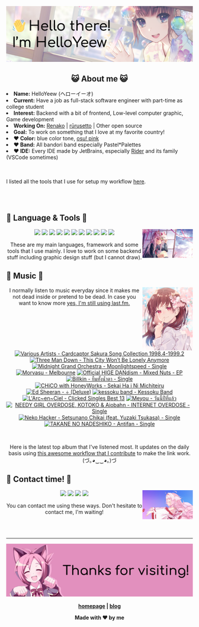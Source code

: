 <img src="welcome-banner.png" alt="Welcome!">

<h2 align="center">😺 About me 😺</h2> 
<!-- <href="https://music.apple.com/profile/HelloYeew"><img src="https://music-profile.rayriffy.com/theme/light.svg?uid=000318.14c819f20852410f9dbc0d2a5438f62b.0716" width="27%" align="right"></href> -->
<li><b>Name:</b> HelloYeew (ヘローイーオ)</li>
<li><b>Current:</b> Have a job as full-stack software engineer with part-time as college student</li>
<li><b>Interest:</b> Backend with a bit of frontend, Low-level computer graphic, Game development</li>
<li><b>Working On:</b> <a href="https://github.com/HelloYeew/renako">Renako</a> | <a href="https://github.com/Rurusetto/rurusetto">rūrusetto</a> | Other open source</li>
<li><b>Goal:</b> To work on something that I love at my favorite country!</li>
<li><b>❤️ Color:</b> blue color tone, <a href="https://www.color-hex.com/color-palette/104633">osu! pink</a></li>
<li><b>❤️ Band:</b> All bandori band especially Pastel*Palettes</li>
<li><b>❤️ IDE:</b> Every IDE made by JetBrains, especially <a href="https://www.jetbrains.com/rider/">Rider</a> and its family</li> (VSCode sometimes)
<br>
<br>
<br>

<p>I listed all the tools that I use for setup my workflow <a href="https://github.com/HelloYeew/workflow-setup">here</a>.</p>

<br>
<br>

## 📇 Language & Tools 📇

<img src="knowledge-pic.png" width="27%" align="right">
<p align="center"><img src="https://img.shields.io/badge/-python-3776AB.svg?&style=for-the-badge&logo=python&logoColor=white"/> <img src="https://img.shields.io/badge/-django-092E20.svg?&style=for-the-badge&logo=django&logoColor=white"/> <img src="https://img.shields.io/badge/-csharp-239120.svg?&style=for-the-badge&logo=csharp&logoColor=white"/> <img src="https://img.shields.io/badge/-javascript-F7DF1E.svg?&style=for-the-badge&logo=javascript&logoColor=black"/> <img src="https://img.shields.io/badge/-typescript-3178C6.svg?&style=for-the-badge&logo=typescript&logoColor=white"/> <img src="https://img.shields.io/badge/java-007396.svg?&style=for-the-badge&logo=java&logoColor=white"/> <img src="https://img.shields.io/badge/-html5-E34F26.svg?&style=for-the-badge&logo=html5&logoColor=white"/> <img src="https://img.shields.io/badge/-css3-1572B6.svg?&style=for-the-badge&logo=css3&logoColor=white"/> <img src="https://img.shields.io/badge/-nginx-009639.svg?&style=for-the-badge&logo=nginx&logoColor=white"/> <img src="https://img.shields.io/badge/-svelte-FF3E00.svg?&style=for-the-badge&logo=svelte&logoColor=white"/> <img src="https://img.shields.io/badge/-tailwind CSS-06B6D4.svg?&style=for-the-badge&logo=Tailwind CSS&logoColor=white"/>

<p align="center">These are my main languages, framework and some tools that I use mainly. I love to work on some backend stuff including graphic design stuff (but I cannot draw).</p>

## 🎵 Music 🎵

<img src="music-pic.png" width="27%" align="right">

<p align="center">I normally listen to music everyday since it makes me not dead inside or pretend to be dead. In case you want to know more <a href="https://www.last.fm/user/HelloYeew">yes, I'm still using last.fm.</p>
  
<br>

<!-- lastfm -->
<p align="center"><a href="https://www.last.fm/music/Various+Artists/Cardcaptor+Sakura+Song+Collection+1998.4-1999.2"><img src="https://lastfm.freetls.fastly.net/i/u/64s/608c6ea15b30f282907be53a6dc5a98a.jpg" title="Various Artists - Cardcaptor Sakura Song Collection 1998.4-1999.2"></a> <a href="https://www.last.fm/music/Three+Man+Down/This+City+Won%E2%80%99t+Be+Lonely+Anymore"><img src="https://lastfm.freetls.fastly.net/i/u/64s/fa5fb823431e387a5e6bcf3f91a76b54.jpg" title="Three Man Down - This City Won’t Be Lonely Anymore"></a> <a href="https://www.last.fm/music/Midnight+Grand+Orchestra/Moonlightspeed+-+Single"><img src="https://lastfm.freetls.fastly.net/i/u/64s/c1aa145addf6811b64bfca7dbf584382.jpg" title="Midnight Grand Orchestra - Moonlightspeed - Single"></a> <a href="https://www.last.fm/music/Morvasu/Melbourne"><img src="https://lastfm.freetls.fastly.net/i/u/64s/09bb80a5cb0b61b69b5836500bcf5ce0.jpg" title="Morvasu - Melbourne"></a> <a href="https://www.last.fm/music/Official+HIGE+DANdism/Mixed+Nuts+-+EP"><img src="https://lastfm.freetls.fastly.net/i/u/64s/ea58479bc6fd89a25fc55e0276a58b2d.jpg" title="Official HIGE DANdism - Mixed Nuts - EP"></a> <a href="https://www.last.fm/music/Billkin/%E0%B8%A2%E0%B8%B4%E0%B9%89%E0%B8%A1%E0%B8%97%E0%B8%B1%E0%B9%89%E0%B8%87%E0%B8%99%E0%B9%89%E0%B8%B3%E0%B8%95%E0%B8%B2+-+Single"><img src="https://lastfm.freetls.fastly.net/i/u/64s/678c8942f323de4aeb8773c10e7ac7fd.jpg" title="Billkin - ยิ้มทั้งน้ำตา - Single"></a> <a href="https://www.last.fm/music/CHiCO+with+HoneyWorks/Sekai+Ha+i+Ni+Michiteiru"><img src="https://lastfm.freetls.fastly.net/i/u/64s/fdd71b03aead8f415ffda6458f3ed7ce.jpg" title="CHiCO with HoneyWorks - Sekai Ha i Ni Michiteiru"></a> <a href="https://www.last.fm/music/Ed+Sheeran/%C3%B7+(Deluxe)"><img src="https://lastfm.freetls.fastly.net/i/u/64s/5c808e167d1af3d4c89e711e3baaf8ab.jpg" title="Ed Sheeran - ÷ (Deluxe)"></a> <a href="https://www.last.fm/music/kessoku+band/Kessoku+Band"><img src="https://lastfm.freetls.fastly.net/i/u/64s/9e4c0f751ef7dc62c9622c122dea0187.jpg" title="kessoku band - Kessoku Band"></a> <a href="https://www.last.fm/music/L%27Arc~en~Ciel/Clicked+Singles+Best+13"><img src="https://lastfm.freetls.fastly.net/i/u/64s/3eb30758d69ad64ab4be59b66dfdd036.jpg" title="L'Arc~en~Ciel - Clicked Singles Best 13"></a> <a href="https://www.last.fm/music/Meyou/%E0%B8%A7%E0%B8%B1%E0%B8%99%E0%B8%99%E0%B8%B5%E0%B9%89%E0%B8%9B%E0%B8%B5%E0%B8%97%E0%B8%B5%E0%B9%88%E0%B9%81%E0%B8%A5%E0%B9%89%E0%B8%A7"><img src="https://lastfm.freetls.fastly.net/i/u/64s/a3e319cbad434c2691998a8a8315db62.jpg" title="Meyou - วันนี้ปีที่แล้ว"></a> <a href="https://www.last.fm/music/NEEDY+GIRL+OVERDOSE,+KOTOKO+&+Aiobahn/INTERNET+OVERDOSE+-+Single"><img src="https://lastfm.freetls.fastly.net/i/u/64s/f790e42609299e49391f98799a772500.jpg" title="NEEDY GIRL OVERDOSE, KOTOKO & Aiobahn - INTERNET OVERDOSE - Single"></a> <a href="https://www.last.fm/music/Neko+Hacker/Setsunano+Chikai+(feat.+Yuzaki+Tsukasa)+-+Single"><img src="https://lastfm.freetls.fastly.net/i/u/64s/98f1dbab2a8ccc953ef1a1b83188fd02.jpg" title="Neko Hacker - Setsunano Chikai (feat. Yuzaki Tsukasa) - Single"></a> <a href="https://www.last.fm/music/TAKANE+NO+NADESHIKO/Antifan+-+Single"><img src="https://lastfm.freetls.fastly.net/i/u/64s/4bb39dfb1d914efd84f329b969b6526a.jpg" title="TAKANE NO NADESHIKO - Antifan - Single"></a> </p>

<br>

<p align="center">Here is the latest top album that I've listened most. It updates on the daily basis using <a href="https://github.com/melipass/lastfm-to-markdown/">this awesome workflow that I contribute</a> to make the link work. (づ｡◕‿‿◕｡)づ</p>

## 📝 Contact time! 📝

<img src="contact-pic.png" width="27%" align="right">

<p align="center"><a href="https://twitter.com/nonggummud" target="_blank"><img src="https://img.shields.io/badge/-nonggummud-1DA1F2.svg?&style=for-the-badge&logo=Twitter&logoColor=white"/></a> <a href="https://www.linkedin.com/in/helloyeew" target="_blank"><img src="https://img.shields.io/badge/-helloyeew-0A66C2.svg?&style=for-the-badge&logo=linkedin&logoColor=white"/></a> <a href="https://peerlist.io/helloyeew"><img src="https://img.shields.io/badge/-peerlist-00AA45.svg?&style=for-the-badge"/></a> <a href="https://music.apple.com/profile/HelloYeew" target="_blank"><img src="https://img.shields.io/badge/-Apple Music-FC3C44.svg?&style=for-the-badge&logo=Apple&logoColor=white"/></a></p>

<p align="center">You can contact me using these ways. Don't hesitate to contact me, I'm waiting!</p>
<br>
<br>

---

<img src="bye-banner.png" alt="Thanks for visiting!">

<p align="center"><b><a href="https://www.helloyeew.dev">homepage</a> | <b><a href="https://story.helloyeew.dev/">blog</a></p>

<p align="center">Made with ❤️ by me</p>

